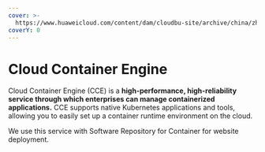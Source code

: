 ```yaml
---
cover: >-
  https://www.huaweicloud.com/content/dam/cloudbu-site/archive/china/zh-cn/product/compute/cce/image/CCE.png
coverY: 0
---
```


# Cloud Container Engine

Cloud Container Engine (CCE) is a **high-performance, high-reliability service through which enterprises can manage containerized applications.** CCE supports native Kubernetes applications and tools, allowing you to easily set up a container runtime environment on the cloud.

We use this service with Software Repository for Container for website deployment.
